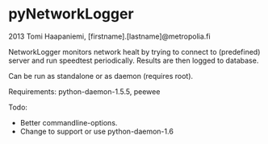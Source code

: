 # pyNetworkLogger

2013 Tomi Haapaniemi, [firstname].[lastname]@metropolia.fi

NetworkLogger monitors network healt by trying to connect to (predefined) server and run speedtest periodically.
Results are then logged to database.

Can be run as standalone or as daemon (requires root).

Requirements: python-daemon-1.5.5, peewee

Todo: 
* Better commandline-options.
* Change to support or use python-daemon-1.6

